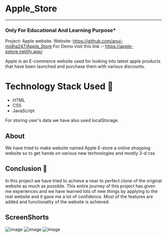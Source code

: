 # Apple_Store
-----
### Only For Educational And Learning Purpose*
Project: Apple website.
Website: https://github.com/anuj-midha247/Apple_Store
For Demo visit this link :- https://apple-estore.netlify.app/

Apple is an E-commerce website used for looking into latest apple products that have been launched and purchase them with various discounts.

# Technology Stack Used 🌟
* HTML
* CSS
* JavaScript

For storing user's data we have  also used localStorage.


## About

We have tried to make website named Apple E-store a online shopping website so to get hands on various new technologies and mostly 3-d css

## Conclusion 📑
In this project we have   tried to achieve a near to perfect clone of the original website as much as possible. This entire journey of this project has given me experiences and we have learned lots of new things by applying to the real website and it gave me a lot of confidence. Most of the features are added and functionality of the website is achieved.



## ScreenShorts 

![image](https://user-images.githubusercontent.com/111122684/209716676-50fe1f83-f04b-4843-b3a8-a395bedeb204.png)
![image](https://user-images.githubusercontent.com/111122684/209716692-ac67c7e7-558c-4106-9c19-a46401cc1132.png)
![image](https://user-images.githubusercontent.com/111122684/209716717-927931b3-347b-4c81-8589-09984ae851f8.png)
